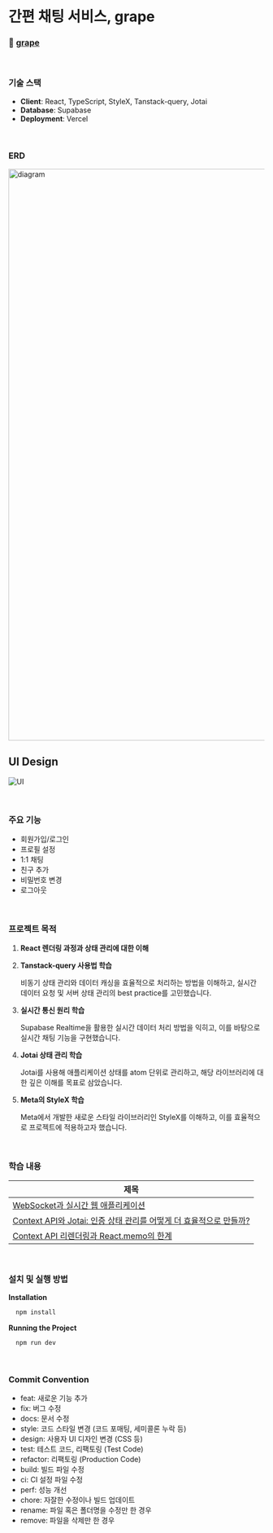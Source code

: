 # 간편 채팅 서비스, grape

### 🔗 [grape](https://grape-chat.vercel.app/)

<br/>

### 기술 스택

- **Client**: React, TypeScript, StyleX, Tanstack-query, Jotai
- **Database**: Supabase
- **Deployment**: Vercel

<br/>

### ERD
<img width="1123" alt="diagram" src="https://github.com/user-attachments/assets/1a065468-4449-4975-8d14-8f9486032c0a" />


## UI Design
![UI](https://github.com/user-attachments/assets/fabbc9e4-cca7-4c17-a94f-bbd064a9a06d)

<br/>

### 주요 기능

- 회원가입/로그인
- 프로필 설정
- 1:1 채팅
- 친구 추가
- 비밀번호 변경
- 로그아웃


<br/>

### 프로젝트 목적

1. **React 렌더링 과정과 상태 관리에 대한 이해**
2. **Tanstack-query 사용법 학습**
    
    비동기 상태 관리와 데이터 캐싱을 효율적으로 처리하는 방법을 이해하고, 실시간 데이터 요청 및 서버 상태 관리의 best practice를 고민했습니다.
    
3. **실시간 통신 원리 학습**
    
    Supabase Realtime을 활용한 실시간 데이터 처리 방법을 익히고, 이를 바탕으로 실시간 채팅 기능을 구현했습니다.
    
4. **Jotai 상태 관리 학습**
    
    Jotai를 사용해 애플리케이션 상태를 atom 단위로 관리하고, 해당 라이브러리에 대한 깊은 이해를 목표로 삼았습니다.
    
5. **Meta의 StyleX 학습**
    
    Meta에서 개발한 새로운 스타일 라이브러리인 StyleX를 이해하고, 이를 효율적으로 프로젝트에 적용하고자 했습니다.

<br/>

### 학습 내용
|제목|
|---|
|[WebSocket과 실시간 웹 애플리케이션](https://velog.io/@xxziiko/WebSocket%EA%B3%BC-%EC%8B%A4%EC%8B%9C%EA%B0%84-%EC%9B%B9-%EC%95%A0%ED%94%8C%EB%A6%AC%EC%BC%80%EC%9D%B4%EC%85%98)|
|[Context API와 Jotai: 인증 상태 관리를 어떻게 더 효율적으로 만들까?](https://velog.io/@xxziiko/Context-API%EC%99%80-Jotai)
|[Context API 리렌더링과 React.memo의 한계](https://velog.io/@xxziiko/Context-API-%EC%82%AC%EC%9A%A9-%EC%8B%9C-%EB%A6%AC%EB%A0%8C%EB%8D%94%EB%A7%81-%EB%AC%B8%EC%A0%9C%EC%99%80-React.memo%EC%9D%98-%ED%95%9C%EA%B3%84)



<br/>


### 설치 및 실행 방법

**Installation**

```sql
  npm install
```

**Running the Project**

```sql
  npm run dev
```

<br/>

### **Commit Convention**

- feat: 새로운 기능 추가
- fix: 버그 수정
- docs: 문서 수정
- style: 코드 스타일 변경 (코드 포매팅, 세미콜론 누락 등)
- design: 사용자 UI 디자인 변경 (CSS 등)
- test: 테스트 코드, 리팩토링 (Test Code)
- refactor: 리팩토링 (Production Code)
- build: 빌드 파일 수정
- ci: CI 설정 파일 수정
- perf: 성능 개선
- chore: 자잘한 수정이나 빌드 업데이트
- rename: 파일 혹은 폴더명을 수정만 한 경우
- remove: 파일을 삭제만 한 경우
